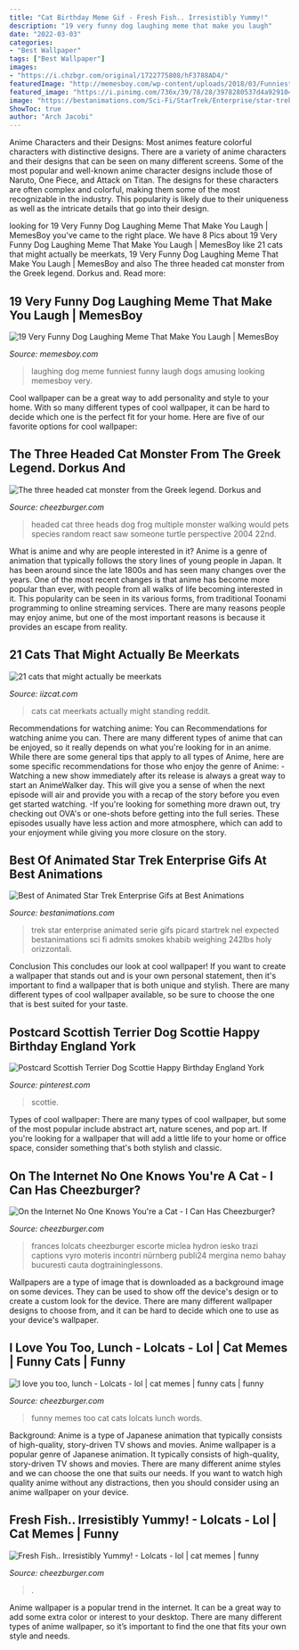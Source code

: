```yaml
---
title: "Cat Birthday Meme Gif - Fresh Fish.. Irresistibly Yummy!"
description: "19 very funny dog laughing meme that make you laugh"
date: "2022-03-03"
categories:
- "Best Wallpaper"
tags: ["Best Wallpaper"]
images:
- "https://i.chzbgr.com/original/1722775808/hF3788AD4/"
featuredImage: "http://memesboy.com/wp-content/uploads/2018/03/Funniest-Dog-Laughing-Meme.jpg"
featured_image: "https://i.pinimg.com/736x/39/78/28/3978280537d4a9291040f59dc1409526.jpg"
image: "https://bestanimations.com/Sci-Fi/StarTrek/Enterprise/star-trek-enterprise-picard-animated-gif-1.gif"
ShowToc: true
author: "Arch Jacobi"
---
```



Anime Characters and their Designs: Most animes feature colorful characters with distinctive designs.
There are a variety of anime characters and their designs that can be seen on many different screens. Some of the most popular and well-known anime character designs include those of Naruto, One Piece, and Attack on Titan. The designs for these characters are often complex and colorful, making them some of the most recognizable in the industry. This popularity is likely due to their uniqueness as well as the intricate details that go into their design.

	

		
looking for 19 Very Funny Dog Laughing Meme That Make You Laugh | MemesBoy you've came to the right place. We have 8 Pics about 19 Very Funny Dog Laughing Meme That Make You Laugh | MemesBoy like 21 cats that might actually be meerkats, 19 Very Funny Dog Laughing Meme That Make You Laugh | MemesBoy and also The three headed cat monster from the Greek legend. Dorkus and. Read more:
		
    
## 19 Very Funny Dog Laughing Meme That Make You Laugh | MemesBoy

<img loading=lazy src="http://memesboy.com/wp-content/uploads/2018/03/Funniest-Dog-Laughing-Meme.jpg" onerror="this.onerror=null;this.src='https://tse1.mm.bing.net/th?id=OIP.LLFdhTttH053V-4XL0XZkwHaFj&amp;pid=15.1';" alt="19 Very Funny Dog Laughing Meme That Make You Laugh | MemesBoy">

_Source: memesboy.com_

>laughing dog meme funniest funny laugh dogs amusing looking memesboy very. 

	

Cool wallpaper can be a great way to add personality and style to your home. With so many different types of cool wallpaper, it can be hard to decide which one is the perfect fit for your home. Here are five of our favorite options for cool wallpaper: 

    
## The Three Headed Cat Monster From The Greek Legend. Dorkus And

<img loading=lazy src="https://i.chzbgr.com/original/1722775808/hF3788AD4/" onerror="this.onerror=null;this.src='https://tse3.mm.bing.net/th?id=OIP.H1MyUj5OPnDrXLnw5K667QAAAA&amp;pid=15.1';" alt="The three headed cat monster from the Greek legend. Dorkus and">

_Source: cheezburger.com_

>headed cat three heads dog frog multiple monster walking would pets species random react saw someone turtle perspective 2004 22nd. 

	

What is anime and why are people interested in it?
Anime is a genre of animation that typically follows the story lines of young people in Japan. It has been around since the late 1800s and has seen many changes over the years. One of the most recent changes is that anime has become more popular than ever, with people from all walks of life becoming interested in it. This popularity can be seen in its various forms, from traditional Toonami programming to online streaming services. There are many reasons people may enjoy anime, but one of the most important reasons is because it provides an escape from reality.

    
## 21 Cats That Might Actually Be Meerkats

<img loading=lazy src="https://www.iizcat.com/uploads/2016/09/h59so-mc11.jpg" onerror="this.onerror=null;this.src='https://tse4.mm.bing.net/th?id=OIP.86FN6ked5llda5VdvFFjyAHaLJ&amp;pid=15.1';" alt="21 cats that might actually be meerkats">

_Source: iizcat.com_

>cats cat meerkats actually might standing reddit. 

	

Recommendations for watching anime: You can
Recommendations for watching anime you can. There are many different types of anime that can be enjoyed, so it really depends on what you're looking for in an anime. While there are some general tips that apply to all types of Anime, here are some specific recommendations for those who enjoy the genre of Anime: 
-Watching a new show immediately after its release is always a great way to start an AnimeWalker day. This will give you a sense of when the next episode will air and provide you with a recap of the story before you even get started watching. 
-If you're looking for something more drawn out, try checking out OVA's or one-shots before getting into the full series. These episodes usually have less action and more atmosphere, which can add to your enjoyment while giving you more closure on the story.

    
## Best Of Animated Star Trek Enterprise Gifs At Best Animations

<img loading=lazy src="https://bestanimations.com/Sci-Fi/StarTrek/Enterprise/star-trek-enterprise-picard-animated-gif-1.gif" onerror="this.onerror=null;this.src='https://tse3.mm.bing.net/th?id=OIP.AatO8H6UTuu8YJJzwZSIdQHaFg&amp;pid=15.1';" alt="Best of Animated Star Trek Enterprise Gifs at Best Animations">

_Source: bestanimations.com_

>trek star enterprise animated serie gifs picard startrek nel expected bestanimations sci fi admits smokes khabib weighing 242lbs holy orizzontali. 

	

Conclusion
This concludes our look at cool wallpaper! If you want to create a wallpaper that stands out and is your own personal statement, then it's important to find a wallpaper that is both unique and stylish. There are many different types of cool wallpaper available, so be sure to choose the one that is best suited for your taste.

    
## Postcard Scottish Terrier Dog Scottie Happy Birthday England York

<img loading=lazy src="https://i.pinimg.com/736x/39/78/28/3978280537d4a9291040f59dc1409526.jpg" onerror="this.onerror=null;this.src='https://tse3.mm.bing.net/th?id=OIP.RIWQTATO4MHpy78PSuL3DAHaLl&amp;pid=15.1';" alt="Postcard Scottish Terrier Dog Scottie Happy Birthday England York">

_Source: pinterest.com_

>scottie. 

	

Types of cool wallpaper:
There are many types of cool wallpaper, but some of the most popular include abstract art, nature scenes, and pop art. If you're looking for a wallpaper that will add a little life to your home or office space, consider something that's both stylish and classic.

    
## On The Internet No One Knows You&#039;re A Cat - I Can Has Cheezburger?

<img loading=lazy src="https://i.chzbgr.com/original/8804121088/h8D4EC52D/on-the-internet-no-one-knows-youre-a-cat" onerror="this.onerror=null;this.src='https://tse1.mm.bing.net/th?id=OIP.YqaCTRXQ2nGtIio--2QbTgHaKt&amp;pid=15.1';" alt="On the Internet No One Knows You&#039;re a Cat - I Can Has Cheezburger?">

_Source: cheezburger.com_

>frances lolcats cheezburger escorte miclea hydron iesko trazi captions vyro moteris incontri nürnberg publi24 mergina nemo bahay bucuresti cauta dogtraininglessons. 

	

Wallpapers are a type of image that is downloaded as a background image on some devices. They can be used to show off the device's design or to create a custom look for the device. There are many different wallpaper designs to choose from, and it can be hard to decide which one to use as your device's wallpaper.

    
## I Love You Too, Lunch - Lolcats - Lol | Cat Memes | Funny Cats | Funny

<img loading=lazy src="https://i.chzbgr.com/original/9214891264/h1DA5A07F/cheezburger-image-9214891264" onerror="this.onerror=null;this.src='https://tse2.mm.bing.net/th?id=OIP.QsQH77U_Qiyc8_WMaRQRmwHaLH&amp;pid=15.1';" alt="I love you too, lunch - Lolcats - lol | cat memes | funny cats | funny">

_Source: cheezburger.com_

>funny memes too cat cats lolcats lunch words. 

	

Background: Anime is a type of Japanese animation that typically consists of high-quality, story-driven TV shows and movies.
Anime wallpaper is a popular genre of Japanese animation. It typically consists of high-quality, story-driven TV shows and movies. There are many different anime styles and we can choose the one that suits our needs. If you want to watch high quality anime without any distractions, then you should consider using an anime wallpaper on your device.

    
## Fresh Fish.. Irresistibly Yummy! - Lolcats - Lol | Cat Memes | Funny

<img loading=lazy src="https://i.chzbgr.com/original/9214521600/h3B2937A7/cheezburger-image-9214521600" onerror="this.onerror=null;this.src='https://tse3.mm.bing.net/th?id=OIP.TWP_whMeLj0hXRcttnthUAHaNK&amp;pid=15.1';" alt="Fresh Fish.. Irresistibly Yummy! - Lolcats - lol | cat memes | funny">

_Source: cheezburger.com_

>. 

	

Anime wallpaper is a popular trend in the internet. It can be a great way to add some extra color or interest to your desktop. There are many different types of anime wallpaper, so it’s important to find the one that fits your own style and needs.

